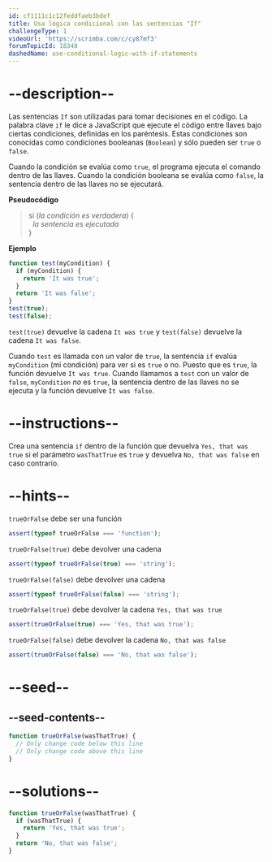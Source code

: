 ```yaml
---
id: cf1111c1c12feddfaeb3bdef
title: Usa lógica condicional con las sentencias "If"
challengeType: 1
videoUrl: 'https://scrimba.com/c/cy87mf3'
forumTopicId: 18348
dashedName: use-conditional-logic-with-if-statements
---
```


# --description--

Las sentencias `If` son utilizadas para tomar decisiones en el código. La palabra clave `if` le dice a JavaScript que ejecute el código entre llaves bajo ciertas condiciones, definidas en los paréntesis. Estas condiciones son conocidas como condiciones booleanas (`Boolean`) y sólo pueden ser `true` o `false`.

Cuando la condición se evalúa como `true`, el programa ejecuta el comando dentro de las llaves. Cuando la condición booleana se evalúa como `false`, la sentencia dentro de las llaves no se ejecutará.

**Pseudocódigo**

<blockquote>si (<i>la condición es verdadera</i>) {<br>  <i>la sentencia es ejecutada</i><br>}</blockquote>

**Ejemplo**

```js
function test(myCondition) {
  if (myCondition) {
    return 'It was true';
  }
  return 'It was false';
}
test(true);
test(false);
```

`test(true)` devuelve la cadena `It was true` y `test(false)` devuelve la cadena `It was false`.

Cuando `test` es llamada con un valor de `true`, la sentencia `if` evalúa `myCondition` (mi condición) para ver si es `true` o no. Puesto que es `true`, la función devuelve `It was true`. Cuando llamamos a `test` con un valor de `false`, `myCondition` _no_ es `true`, la sentencia dentro de las llaves no se ejecuta y la función devuelve `It was false`.

# --instructions--

Crea una sentencia `if` dentro de la función que devuelva `Yes, that was true` si el parámetro `wasThatTrue` es `true` y devuelva `No, that was false` en caso contrario.

# --hints--

`trueOrFalse` debe ser una función

```js
assert(typeof trueOrFalse === 'function');
```

`trueOrFalse(true)` debe devolver una cadena

```js
assert(typeof trueOrFalse(true) === 'string');
```

`trueOrFalse(false)` debe devolver una cadena

```js
assert(typeof trueOrFalse(false) === 'string');
```

`trueOrFalse(true)` debe devolver la cadena `Yes, that was true`

```js
assert(trueOrFalse(true) === 'Yes, that was true');
```

`trueOrFalse(false)` debe devolver la cadena `No, that was false`

```js
assert(trueOrFalse(false) === 'No, that was false');
```

# --seed--

## --seed-contents--

```js
function trueOrFalse(wasThatTrue) {
  // Only change code below this line
  // Only change code above this line
}
```

# --solutions--

```js
function trueOrFalse(wasThatTrue) {
  if (wasThatTrue) {
    return 'Yes, that was true';
  }
  return 'No, that was false';
}
```
